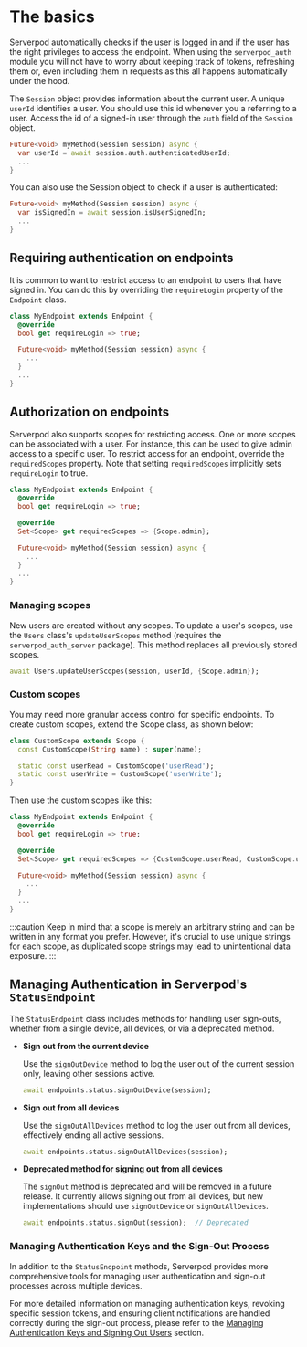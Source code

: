 # The basics

Serverpod automatically checks if the user is logged in and if the user has the right privileges to access the endpoint. When using the `serverpod_auth` module you will not have to worry about keeping track of tokens, refreshing them or, even including them in requests as this all happens automatically under the hood.

The `Session` object provides information about the current user. A unique `userId` identifies a user. You should use this id whenever you a referring to a user. Access the id of a signed-in user through the `auth` field of the `Session` object.

```dart
Future<void> myMethod(Session session) async {
  var userId = await session.auth.authenticatedUserId;
  ...
}
```

You can also use the Session object to check if a user is authenticated:

```dart
Future<void> myMethod(Session session) async {
  var isSignedIn = await session.isUserSignedIn;
  ...
}
```

## Requiring authentication on endpoints

It is common to want to restrict access to an endpoint to users that have signed in. You can do this by overriding the `requireLogin` property of the `Endpoint` class.

```dart
class MyEndpoint extends Endpoint {
  @override
  bool get requireLogin => true;

  Future<void> myMethod(Session session) async {
    ...
  }
  ...
}
```

## Authorization on endpoints

Serverpod also supports scopes for restricting access. One or more scopes can be associated with a user. For instance, this can be used to give admin access to a specific user. To restrict access for an endpoint, override the `requiredScopes` property. Note that setting `requiredScopes` implicitly sets `requireLogin` to true.

```dart
class MyEndpoint extends Endpoint {
  @override
  bool get requireLogin => true;

  @override
  Set<Scope> get requiredScopes => {Scope.admin};

  Future<void> myMethod(Session session) async {
    ...
  }
  ...
}
```

### Managing scopes

New users are created without any scopes. To update a user's scopes, use the `Users` class's `updateUserScopes` method (requires the `serverpod_auth_server` package). This method replaces all previously stored scopes.

```dart
await Users.updateUserScopes(session, userId, {Scope.admin});
```

### Custom scopes

You may need more granular access control for specific endpoints. To create custom scopes, extend the Scope class, as shown below:

```dart
class CustomScope extends Scope {
  const CustomScope(String name) : super(name);

  static const userRead = CustomScope('userRead');
  static const userWrite = CustomScope('userWrite');
}
```

Then use the custom scopes like this:

```dart
class MyEndpoint extends Endpoint {
  @override
  bool get requireLogin => true;

  @override
  Set<Scope> get requiredScopes => {CustomScope.userRead, CustomScope.userWrite};

  Future<void> myMethod(Session session) async {
    ...
  }
  ...
}
```

:::caution
Keep in mind that a scope is merely an arbitrary string and can be written in any format you prefer. However, it's crucial to use unique strings for each scope, as duplicated scope strings may lead to unintentional data exposure.
:::

## Managing Authentication in Serverpod's `StatusEndpoint`

The `StatusEndpoint` class includes methods for handling user sign-outs, whether from a single device, all devices, or via a deprecated method.

- **Sign out from the current device**

    Use the `signOutDevice` method to log the user out of the current session only, leaving other sessions active.

    ```dart
    await endpoints.status.signOutDevice(session);
    ```

- **Sign out from all devices**

    Use the `signOutAllDevices` method to log the user out from all devices, effectively ending all active sessions.

    ```dart
    await endpoints.status.signOutAllDevices(session);
    ```

- **Deprecated method for signing out from all devices**

    The `signOut` method is deprecated and will be removed in a future release. It currently allows signing out from all devices, but new implementations should use `signOutDevice` or `signOutAllDevices`.

    ```dart
    await endpoints.status.signOut(session);  // Deprecated
    ```


### Managing Authentication Keys and the Sign-Out Process

In addition to the `StatusEndpoint` methods, Serverpod provides more comprehensive tools for managing user authentication and sign-out processes across multiple devices.

For more detailed information on managing authentication keys, revoking specific session tokens, and ensuring client notifications are handled correctly during the sign-out process, please refer to the [Managing Authentication Keys and Signing Out Users](providers/custom-providers#managing-authentication-keys-and-signing-out-users) section.

